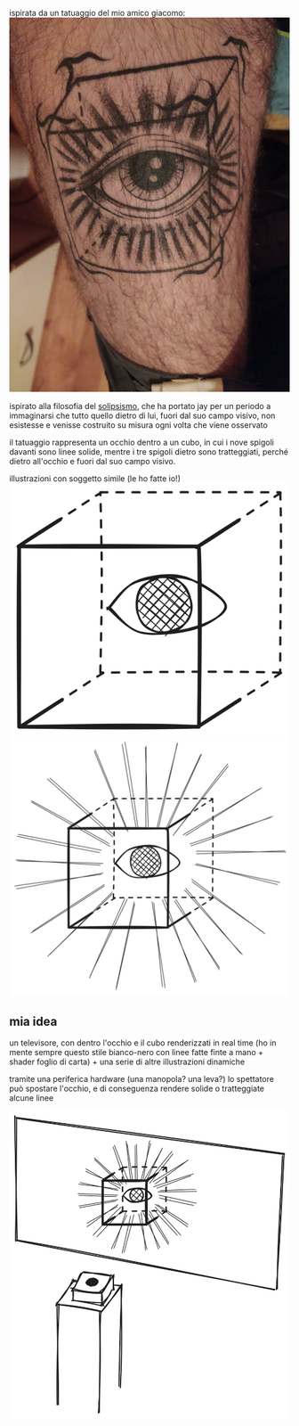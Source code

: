 ispirata da un tatuaggio del mio amico giacomo:
![](tatuaggio_jay.jpeg)

ispirato alla filosofia del [solipsismo](solipsismo.md), che ha portato jay per un periodo a immaginarsi che tutto quello dietro di lui, fuori dal suo campo visivo, non esistesse e venisse costruito su misura ogni volta che viene osservato

il tatuaggio rappresenta un occhio dentro a un cubo, in cui i nove spigoli davanti sono linee solide, mentre i tre spigoli dietro sono tratteggiati, perché dietro all'occhio e fuori dal suo campo visivo.

illustrazioni con soggetto simile (le ho fatte io!)
![](tatuaggio_jay_illustrazione.excalidraw.png)
![](tatuaggio_jay_illustrazione_linee.excalidraw.png)


## mia idea
un televisore, con dentro l'occhio e il cubo renderizzati in real time (ho in mente sempre questo stile bianco-nero con linee fatte finte a mano + shader foglio di carta) + una serie di altre illustrazioni dinamiche 

tramite una periferica hardware (una manopola? una leva?) lo spettatore può spostare l'occhio, e di conseguenza rendere solide o tratteggiate alcune linee

![](giovanni_01_idea.excalidraw.png)